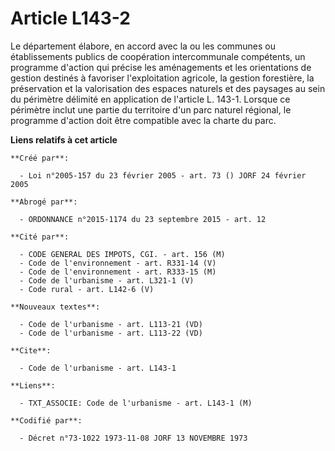 # Article L143-2

Le département élabore, en accord avec la ou les communes ou établissements publics de coopération intercommunale compétents,
un programme d'action qui précise les aménagements et les orientations de gestion destinés à favoriser l'exploitation
agricole, la gestion forestière, la préservation et la valorisation des espaces naturels et des paysages au sein du périmètre
délimité en application de l'article L. 143-1. Lorsque ce périmètre inclut une partie du territoire d'un parc naturel
régional, le programme d'action doit être compatible avec la charte du parc.

**Liens relatifs à cet article**

	**Créé par**:

	  - Loi n°2005-157 du 23 février 2005 - art. 73 () JORF 24 février 2005

	**Abrogé par**:

	  - ORDONNANCE n°2015-1174 du 23 septembre 2015 - art. 12

	**Cité par**:

	  - CODE GENERAL DES IMPOTS, CGI. - art. 156 (M)
	  - Code de l'environnement - art. R331-14 (V)
	  - Code de l'environnement - art. R333-15 (M)
	  - Code de l'urbanisme - art. L321-1 (V)
	  - Code rural - art. L142-6 (V)

	**Nouveaux textes**:

	  - Code de l'urbanisme - art. L113-21 (VD)
	  - Code de l'urbanisme - art. L113-22 (VD)

	**Cite**:

	  - Code de l'urbanisme - art. L143-1

	**Liens**:

	  - TXT_ASSOCIE: Code de l'urbanisme - art. L143-1 (M)

	**Codifié par**:

	  - Décret n°73-1022 1973-11-08 JORF 13 NOVEMBRE 1973
